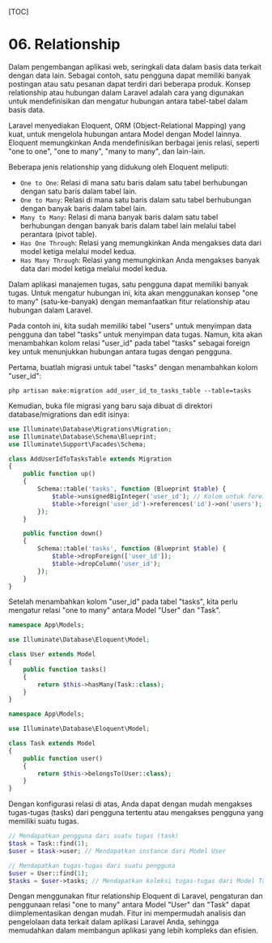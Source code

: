 [TOC]

# <b>06.</b> Relationship

Dalam pengembangan aplikasi web, seringkali data dalam basis data terkait dengan data lain. Sebagai contoh, satu pengguna dapat memiliki banyak postingan atau satu pesanan dapat terdiri dari beberapa produk. Konsep relationship atau hubungan dalam Laravel adalah cara yang digunakan untuk mendefinisikan dan mengatur hubungan antara tabel-tabel dalam basis data.

Laravel menyediakan Eloquent, ORM (Object-Relational Mapping) yang kuat, untuk mengelola hubungan antara Model dengan Model lainnya. Eloquent memungkinkan Anda mendefinisikan berbagai jenis relasi, seperti "one to one", "one to many", "many to many", dan lain-lain.

Beberapa jenis relationship yang didukung oleh Eloquent meliputi:

- `One to One`: Relasi di mana satu baris dalam satu tabel berhubungan dengan satu baris dalam tabel lain.
- `One to Many`: Relasi di mana satu baris dalam satu tabel berhubungan dengan banyak baris dalam tabel lain.
- `Many to Many`: Relasi di mana banyak baris dalam satu tabel berhubungan dengan banyak baris dalam tabel lain melalui tabel perantara (pivot table).
- `Has One Through`: Relasi yang memungkinkan Anda mengakses data dari model ketiga melalui model kedua.
- `Has Many Through`: Relasi yang memungkinkan Anda mengakses banyak data dari model ketiga melalui model kedua.

Dalam aplikasi manajemen tugas, satu pengguna dapat memiliki banyak tugas. Untuk mengatur hubungan ini, kita akan menggunakan konsep "one to many" (satu-ke-banyak) dengan memanfaatkan fitur relationship atau hubungan dalam Laravel.

Pada contoh ini, kita sudah memiliki tabel "users" untuk menyimpan data pengguna dan tabel "tasks" untuk menyimpan data tugas. Namun, kita akan menambahkan kolom relasi "user_id" pada tabel "tasks" sebagai foreign key untuk menunjukkan hubungan antara tugas dengan pengguna.

Pertama, buatlah migrasi untuk tabel "tasks" dengan menambahkan kolom "user_id":
```
php artisan make:migration add_user_id_to_tasks_table --table=tasks
```

Kemudian, buka file migrasi yang baru saja dibuat di direktori database/migrations dan edit isinya:
```php
use Illuminate\Database\Migrations\Migration;
use Illuminate\Database\Schema\Blueprint;
use Illuminate\Support\Facades\Schema;

class AddUserIdToTasksTable extends Migration
{
    public function up()
    {
        Schema::table('tasks', function (Blueprint $table) {
            $table->unsignedBigInteger('user_id'); // Kolom untuk foreign key
            $table->foreign('user_id')->references('id')->on('users');
        });
    }

    public function down()
    {
        Schema::table('tasks', function (Blueprint $table) {
            $table->dropForeign(['user_id']);
            $table->dropColumn('user_id');
        });
    }
}
```

Setelah menambahkan kolom "user_id" pada tabel "tasks", kita perlu mengatur relasi "one to many" antara Model "User" dan "Task".
```php
namespace App\Models;

use Illuminate\Database\Eloquent\Model;

class User extends Model
{
    public function tasks()
    {
        return $this->hasMany(Task::class);
    }
}
```

```php
namespace App\Models;

use Illuminate\Database\Eloquent\Model;

class Task extends Model
{
    public function user()
    {
        return $this->belongsTo(User::class);
    }
}
```

Dengan konfigurasi relasi di atas, Anda dapat dengan mudah mengakses tugas-tugas (tasks) dari pengguna tertentu atau mengakses pengguna yang memiliki suatu tugas.
```php
// Mendapatkan pengguna dari suatu tugas (task)
$task = Task::find(1);
$user = $task->user; // Mendapatkan instance dari Model User

// Mendapatkan tugas-tugas dari suatu pengguna
$user = User::find(1);
$tasks = $user->tasks; // Mendapatkan koleksi tugas-tugas dari Model Task
```

Dengan menggunakan fitur relationship Eloquent di Laravel, pengaturan dan penggunaan relasi "one to many" antara Model "User" dan "Task" dapat diimplementasikan dengan mudah. Fitur ini mempermudah analisis dan pengelolaan data terkait dalam aplikasi Laravel Anda, sehingga memudahkan dalam membangun aplikasi yang lebih kompleks dan efisien.

